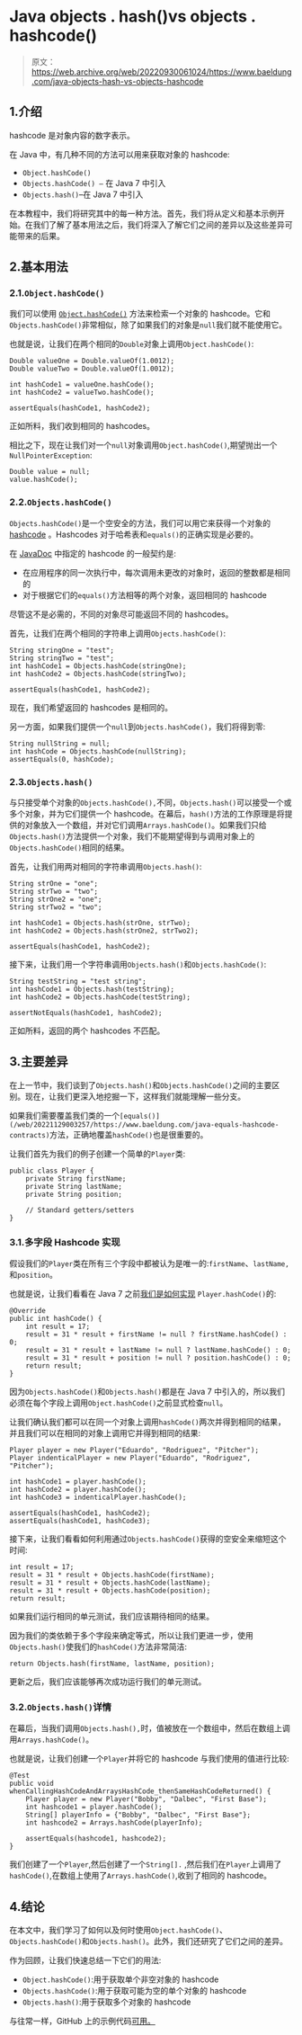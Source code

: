 # Java objects . hash()vs objects . hashcode()

> 原文：<https://web.archive.org/web/20220930061024/https://www.baeldung.com/java-objects-hash-vs-objects-hashcode>

## 1.介绍

hashcode 是对象内容的数字表示。

在 Java 中，有几种不同的方法可以用来获取对象的 hashcode:

*   `Object.hashCode() `
*   `Objects.hashCode() –` 在 Java 7 中引入
*   `Objects.hash()`–在 Java 7 中引入

在本教程中，我们将研究其中的每一种方法。首先，我们将从定义和基本示例开始。在我们了解了基本用法之后，我们将深入了解它们之间的差异以及这些差异可能带来的后果。

## 2.基本用法

### 2.1.`Object.hashCode()`

我们可以使用 [`Object.hashCode()`](/web/20221129003257/https://www.baeldung.com/java-hashcode) 方法来检索一个对象的 hashcode。它和`Objects.hashCode()`非常相似，除了如果我们的对象是`null`我们就不能使用它。

也就是说，让我们在两个相同的`Double`对象上调用`Object.hashCode()`:

```
Double valueOne = Double.valueOf(1.0012);
Double valueTwo = Double.valueOf(1.0012);

int hashCode1 = valueOne.hashCode();
int hashCode2 = valueTwo.hashCode();

assertEquals(hashCode1, hashCode2);
```

正如所料，我们收到相同的 hashcodes。

相比之下，现在让我们对一个`null`对象调用`Object.hashCode()`,期望抛出一个`NullPointerException`:

```
Double value = null;
value.hashCode();
```

### 2.2.`Objects.hashCode()`

`Objects.hashCode()`是一个空安全的方法，我们可以用它来获得一个对象的 [hashcode](/web/20221129003257/https://www.baeldung.com/java-hashcode) 。Hashcodes 对于哈希表和`equals()`的正确实现是必要的。

在 [JavaDoc](https://web.archive.org/web/20221129003257/https://docs.oracle.com/en/java/javase/11/docs/api/java.base/java/lang/Object.html#hashCode()) 中指定的 hashcode 的一般契约是:

*   在应用程序的同一次执行中，每次调用未更改的对象时，返回的整数都是相同的
*   对于根据它们的`equals()`方法相等的两个对象，返回相同的 hashcode

尽管这不是必需的，不同的对象尽可能返回不同的 hashcodes。

首先，让我们在两个相同的字符串上调用`Objects.hashCode()`:

```
String stringOne = "test";
String stringTwo = "test";
int hashCode1 = Objects.hashCode(stringOne);
int hashCode2 = Objects.hashCode(stringTwo);

assertEquals(hashCode1, hashCode2);
```

现在，我们希望返回的 hashcodes 是相同的。

另一方面，如果我们提供一个`null`到`Objects.hashCode()`，我们将得到零:

```
String nullString = null;
int hashCode = Objects.hashCode(nullString);
assertEquals(0, hashCode);
```

### 2.3.`Objects.hash()`

与只接受单个对象的`Objects.hashCode(),`不同，`Objects.hash()`可以接受一个或多个对象，并为它们提供一个 hashcode。在幕后，`hash()`方法的工作原理是将提供的对象放入一个数组，并对它们调用`Arrays.hashCode()`。如果我们只给`Objects.hash()`方法提供一个对象，我们不能期望得到与调用对象上的`Objects.hashCode()`相同的结果。

首先，让我们用两对相同的字符串调用`Objects.hash()`:

```
String strOne = "one";
String strTwo = "two";
String strOne2 = "one";
String strTwo2 = "two";

int hashCode1 = Objects.hash(strOne, strTwo);
int hashCode2 = Objects.hash(strOne2, strTwo2);

assertEquals(hashCode1, hashCode2);
```

接下来，让我们用一个字符串调用`Objects.hash()`和`Objects.hashCode()`:

```
String testString = "test string";
int hashCode1 = Objects.hash(testString);
int hashCode2 = Objects.hashCode(testString);

assertNotEquals(hashCode1, hashCode2);
```

正如所料，返回的两个 hashcodes 不匹配。

## 3.主要差异

在上一节中，我们谈到了`Objects.hash()`和`Objects.hashCode()`之间的主要区别。现在，让我们更深入地挖掘一下，这样我们就能理解一些分支。

如果我们需要覆盖我们类的一个`[equals()](/web/20221129003257/https://www.baeldung.com/java-equals-hashcode-contracts)`方法，正确地覆盖`hashCode()`也是很重要的。

让我们首先为我们的例子创建一个简单的`Player`类:

```
public class Player {
    private String firstName;
    private String lastName;
    private String position;

    // Standard getters/setters
}
```

### 3.1.多字段 Hashcode 实现

假设我们的`Player`类在所有三个字段中都被认为是唯一的:`firstName`、`lastName,`和`position`。

也就是说，让我们看看在 Java 7 之前[我们是如何实现](/web/20221129003257/https://www.baeldung.com/java-eclipse-equals-and-hashcode) `Player.hashCode()`的:

```
@Override
public int hashCode() {
    int result = 17;
    result = 31 * result + firstName != null ? firstName.hashCode() : 0;
    result = 31 * result + lastName != null ? lastName.hashCode() : 0;
    result = 31 * result + position != null ? position.hashCode() : 0;
    return result;
}
```

因为`Objects.hashCode()`和`Objects.hash()`都是在 Java 7 中引入的，所以我们必须在每个字段上调用`Object.hashCode()`之前显式检查`null`。

让我们确认我们都可以在同一个对象上调用`hashCode()`两次并得到相同的结果，并且我们可以在相同的对象上调用它并得到相同的结果:

```
Player player = new Player("Eduardo", "Rodriguez", "Pitcher");
Player indenticalPlayer = new Player("Eduardo", "Rodriguez", "Pitcher");

int hashCode1 = player.hashCode();
int hashCode2 = player.hashCode();
int hashCode3 = indenticalPlayer.hashCode();

assertEquals(hashCode1, hashCode2);
assertEquals(hashCode1, hashCode3);
```

接下来，让我们看看如何利用通过`Objects.hashCode()`获得的空安全来缩短这个时间:

```
int result = 17;
result = 31 * result + Objects.hashCode(firstName);
result = 31 * result + Objects.hashCode(lastName);
result = 31 * result + Objects.hashCode(position);
return result;
```

如果我们运行相同的单元测试，我们应该期待相同的结果。

因为我们的类依赖于多个字段来确定等式，所以让我们更进一步，使用`Objects.hash()`使我们的`hashCode()`方法非常简洁:

```
return Objects.hash(firstName, lastName, position);
```

更新之后，我们应该能够再次成功运行我们的单元测试。

### 3.2.`Objects.hash()`详情

在幕后，当我们调用`Objects.hash(),`时，值被放在一个数组中，然后在数组上调用`Arrays.hashCode()`。

也就是说，让我们创建一个`Player`并将它的 hashcode 与我们使用的值进行比较:

```
@Test
public void whenCallingHashCodeAndArraysHashCode_thenSameHashCodeReturned() {
    Player player = new Player("Bobby", "Dalbec", "First Base");
    int hashcode1 = player.hashCode();
    String[] playerInfo = {"Bobby", "Dalbec", "First Base"};
    int hashcode2 = Arrays.hashCode(playerInfo);

    assertEquals(hashcode1, hashcode2);
}
```

我们创建了一个`Player`,然后创建了一个`String[].` ,然后我们在`Player`上调用了`hashCode()`,在数组上使用了`Arrays.hashCode()`,收到了相同的 hashcode。

## 4.结论

在本文中，我们学习了如何以及何时使用`Object.hashCode()`、`Objects.hashCode()`和`Objects.hash()`。此外，我们还研究了它们之间的差异。

作为回顾，让我们快速总结一下它们的用法:

*   `Object.hashCode()`:用于获取单个非空对象的 hashcode
*   `Objects.hashCode()`:用于获取可能为空的单个对象的 hashcode
*   `Objects.hash()`:用于获取多个对象的 hashcode

与往常一样，GitHub 上的示例代码[可用。](https://web.archive.org/web/20221129003257/https://github.com/eugenp/tutorials/tree/master/core-java-modules/core-java-lang-4)